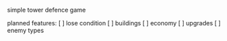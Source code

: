 simple tower defence game

planned features:
[ ] lose condition
[ ] buildings
[ ] economy
[ ] upgrades
[ ] enemy types
